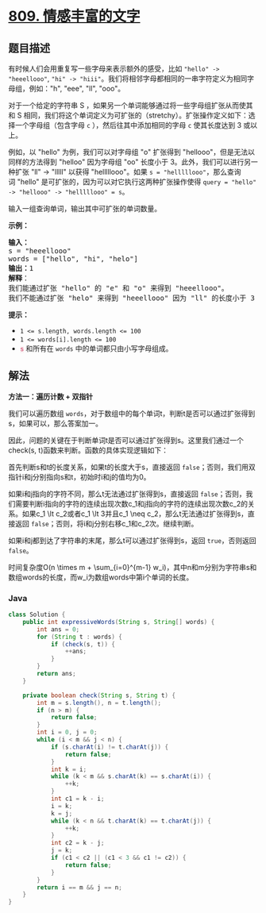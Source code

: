 # [809. 情感丰富的文字](https://leetcode.cn/problems/expressive-words)

## 题目描述

<p>有时候人们会用重复写一些字母来表示额外的感受，比如 <code>"hello" -&gt; "heeellooo"</code>, <code>"hi" -&gt; "hiii"</code>。我们将相邻字母都相同的一串字符定义为相同字母组，例如："h", "eee", "ll", "ooo"。</p>

<p>对于一个给定的字符串 S ，如果另一个单词能够通过将一些字母组扩张从而使其和 S 相同，我们将这个单词定义为可扩张的（stretchy）。扩张操作定义如下：选择一个字母组（包含字母&nbsp;<code>c</code>&nbsp;），然后往其中添加相同的字母&nbsp;<code>c</code>&nbsp;使其长度达到 3 或以上。</p>

<p>例如，以&nbsp;"hello" 为例，我们可以对字母组&nbsp;"o" 扩张得到 "hellooo"，但是无法以同样的方法得到 "helloo" 因为字母组 "oo" 长度小于&nbsp;3。此外，我们可以进行另一种扩张 "ll" -&gt; "lllll" 以获得&nbsp;"helllllooo"。如果&nbsp;<code>s = "helllllooo"</code>，那么查询词&nbsp;"hello" 是可扩张的，因为可以对它执行这两种扩张操作使得&nbsp;<code>query = "hello" -&gt; "hellooo" -&gt;&nbsp;"helllllooo" = s</code>。</p>

<p>输入一组查询单词，输出其中可扩张的单词数量。</p>

<p><strong>示例：</strong></p>

<pre>
<strong>输入：</strong> 
s = "heeellooo"
words = ["hello", "hi", "helo"]
<strong>输出：</strong>1
<strong>解释</strong>：
我们能通过扩张 "hello" 的 "e" 和 "o" 来得到 "heeellooo"。
我们不能通过扩张 "helo" 来得到 "heeellooo" 因为 "ll" 的长度小于 3 。
</pre>

<p><strong>提示：</strong></p>

<ul>
	<li><code>1 &lt;= s.length, words.length &lt;= 100</code></li>
	<li><code>1 &lt;= words[i].length &lt;= 100</code></li>
	<li><font color="#c7254e" face="Menlo, Monaco, Consolas, Courier New, monospace"><span style="font-size: 12.6px; background-color: rgb(249, 242, 244);">s</span></font> 和所有在&nbsp;<code>words</code>&nbsp;中的单词都只由小写字母组成。</li>
</ul>

## 解法

**方法一：遍历计数 + 双指针**

我们可以遍历数组 `words`，对于数组中的每个单词t，判断t是否可以通过扩张得到s，如果可以，那么答案加一。

因此，问题的关键在于判断单词t是否可以通过扩张得到s。这里我们通过一个check(s, t)函数来判断。函数的具体实现逻辑如下：

首先判断s和t的长度关系，如果t的长度大于s，直接返回 `false`；否则，我们用双指针i和j分别指向s和t，初始时i和j的值均为0。

如果i和j指向的字符不同，那么t无法通过扩张得到s，直接返回 `false`；否则，我们需要判断i指向的字符的连续出现次数c_1和j指向的字符的连续出现次数c_2的关系。如果c_1 \lt c_2或者c_1 \lt 3并且c_1 \neq c_2，那么t无法通过扩张得到s，直接返回 `false`；否则，将i和j分别右移c_1和c_2次。继续判断。

如果i和j都到达了字符串的末尾，那么t可以通过扩张得到s，返回 `true`，否则返回 `false`。

时间复杂度O(n \times m + \sum_{i=0}^{m-1} w_i)，其中n和m分别为字符串s和数组words的长度，而w_i为数组words中第i个单词的长度。

### **Java**

```java
class Solution {
    public int expressiveWords(String s, String[] words) {
        int ans = 0;
        for (String t : words) {
            if (check(s, t)) {
                ++ans;
            }
        }
        return ans;
    }

    private boolean check(String s, String t) {
        int m = s.length(), n = t.length();
        if (n > m) {
            return false;
        }
        int i = 0, j = 0;
        while (i < m && j < n) {
            if (s.charAt(i) != t.charAt(j)) {
                return false;
            }
            int k = i;
            while (k < m && s.charAt(k) == s.charAt(i)) {
                ++k;
            }
            int c1 = k - i;
            i = k;
            k = j;
            while (k < n && t.charAt(k) == t.charAt(j)) {
                ++k;
            }
            int c2 = k - j;
            j = k;
            if (c1 < c2 || (c1 < 3 && c1 != c2)) {
                return false;
            }
        }
        return i == m && j == n;
    }
}
```
